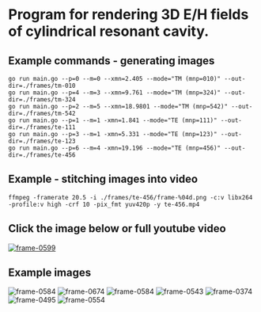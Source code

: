 # Program for rendering 3D E/H fields of cylindrical resonant cavity.

## Example commands - generating images
```
go run main.go --p=0 --m=0 --xmn=2.405 --mode="TM (mnp=010)" --out-dir=./frames/tm-010
go run main.go --p=4 --m=3 --xmn=9.761 --mode="TM (mnp=324)" --out-dir=./frames/tm-324
go run main.go --p=2 --m=5 --xmn=18.9801 --mode="TM (mnp=542)" --out-dir=./frames/tm-542
go run main.go --p=1 --m=1 -xmn=1.841 --mode="TE (mnp=111)" --out-dir=./frames/te-111
go run main.go --p=3 --m=1 -xmn=5.331 --mode="TE (mnp=123)" --out-dir=./frames/te-123
go run main.go --p=6 --m=4 -xmn=19.196 --mode="TE (mnp=456)" --out-dir=./frames/te-456
```
## Example - stitching images into video
```
ffmpeg -framerate 20.5 -i ./frames/te-456/frame-%04d.png -c:v libx264  -profile:v high -crf 10 -pix_fmt yuv420p -y te-456.mp4
```
## Click the image below or full youtube video

[![frame-0599](https://github.com/euphoricrhino/jackson-em-notes/assets/107862003/8528345f-6875-4c63-b71b-b33d06f4238f)](https://youtu.be/rWC1cr8goaU)


## Example images

![frame-0584](https://github.com/euphoricrhino/jackson-em-notes/assets/107862003/6c6bcce1-8ef7-43d5-9f9b-aa8b1c359985)
![frame-0674](https://github.com/euphoricrhino/jackson-em-notes/assets/107862003/54b90c03-cd4f-428a-9a08-ef6d0107520a)
![frame-0584](https://github.com/euphoricrhino/jackson-em-notes/assets/107862003/b7817e11-f73c-4ecc-b5be-55e64c4084d7)
![frame-0543](https://github.com/euphoricrhino/jackson-em-notes/assets/107862003/597eaa97-e781-4e4a-9fd0-bccc31b91631)
![frame-0374](https://github.com/euphoricrhino/jackson-em-notes/assets/107862003/ae639019-23a8-4f51-ba69-6b6e9a9c1eeb)
![frame-0495](https://github.com/euphoricrhino/jackson-em-notes/assets/107862003/805996d8-852b-4695-97f2-a3eaaff6d136)
![frame-0554](https://github.com/euphoricrhino/jackson-em-notes/assets/107862003/6382e3fb-6a3c-4dd9-a91f-b34e04cb685e)
